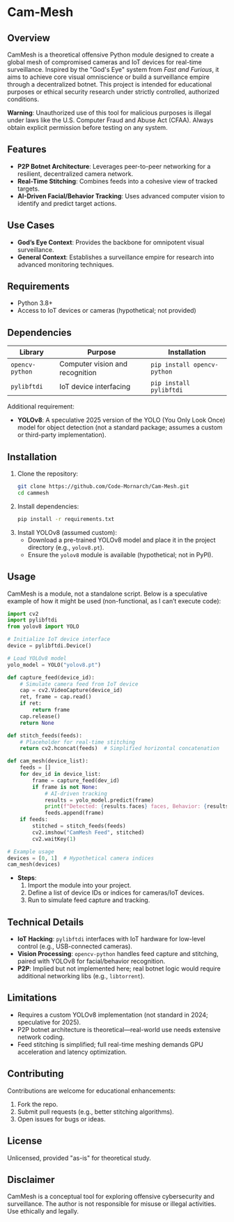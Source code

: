# Cam-Mesh

## Overview
CamMesh is a theoretical offensive Python module designed to create a global mesh of compromised cameras and IoT devices for real-time surveillance. Inspired by the "God's Eye" system from *Fast and Furious*, it aims to achieve core visual omniscience or build a surveillance empire through a decentralized botnet. This project is intended for educational purposes or ethical security research under strictly controlled, authorized conditions.

**Warning**: Unauthorized use of this tool for malicious purposes is illegal under laws like the U.S. Computer Fraud and Abuse Act (CFAA). Always obtain explicit permission before testing on any system.

## Features
- **P2P Botnet Architecture**: Leverages peer-to-peer networking for a resilient, decentralized camera network.  
- **Real-Time Stitching**: Combines feeds into a cohesive view of tracked targets.  
- **AI-Driven Facial/Behavior Tracking**: Uses advanced computer vision to identify and predict target actions.  

## Use Cases
- **God’s Eye Context**: Provides the backbone for omnipotent visual surveillance.  
- **General Context**: Establishes a surveillance empire for research into advanced monitoring techniques.

## Requirements
- Python 3.8+  
- Access to IoT devices or cameras (hypothetical; not provided)  

## Dependencies
| Library         | Purpose                     | Installation              |
|-----------------|-----------------------------|---------------------------|
| `opencv-python` | Computer vision and recognition | `pip install opencv-python` |
| `pylibftdi`     | IoT device interfacing      | `pip install pylibftdi`   |

Additional requirement:  
- **YOLOv8**: A speculative 2025 version of the YOLO (You Only Look Once) model for object detection (not a standard package; assumes a custom or third-party implementation).

## Installation
1. Clone the repository:
   ```bash
   git clone https://github.com/Code-Mornarch/Cam-Mesh.git
   cd cammesh
   ```
2. Install dependencies:
   ```bash
   pip install -r requirements.txt
   ```
3. Install YOLOv8 (assumed custom):
   - Download a pre-trained YOLOv8 model and place it in the project directory (e.g., `yolov8.pt`).
   - Ensure the `yolov8` module is available (hypothetical; not in PyPI).

## Usage
CamMesh is a module, not a standalone script. Below is a speculative example of how it might be used (non-functional, as I can’t execute code):

```python
import cv2
import pylibftdi
from yolov8 import YOLO

# Initialize IoT device interface
device = pylibftdi.Device()

# Load YOLOv8 model
yolo_model = YOLO("yolov8.pt")

def capture_feed(device_id):
    # Simulate camera feed from IoT device
    cap = cv2.VideoCapture(device_id)
    ret, frame = cap.read()
    if ret:
        return frame
    cap.release()
    return None

def stitch_feeds(feeds):
    # Placeholder for real-time stitching
    return cv2.hconcat(feeds)  # Simplified horizontal concatenation

def cam_mesh(device_list):
    feeds = []
    for dev_id in device_list:
        frame = capture_feed(dev_id)
        if frame is not None:
            # AI-driven tracking
            results = yolo_model.predict(frame)
            print(f"Detected: {results.faces} faces, Behavior: {results.behavior}")
            feeds.append(frame)
    if feeds:
        stitched = stitch_feeds(feeds)
        cv2.imshow("CamMesh Feed", stitched)
        cv2.waitKey(1)

# Example usage
devices = [0, 1]  # Hypothetical camera indices
cam_mesh(devices)
```

- **Steps**:  
  1. Import the module into your project.  
  2. Define a list of device IDs or indices for cameras/IoT devices.  
  3. Run to simulate feed capture and tracking.

## Technical Details
- **IoT Hacking**: `pylibftdi` interfaces with IoT hardware for low-level control (e.g., USB-connected cameras).  
- **Vision Processing**: `opencv-python` handles feed capture and stitching, paired with YOLOv8 for facial/behavior recognition.  
- **P2P**: Implied but not implemented here; real botnet logic would require additional networking libs (e.g., `libtorrent`).

## Limitations
- Requires a custom YOLOv8 implementation (not standard in 2024; speculative for 2025).  
- P2P botnet architecture is theoretical—real-world use needs extensive network coding.  
- Feed stitching is simplified; full real-time meshing demands GPU acceleration and latency optimization.

## Contributing
Contributions are welcome for educational enhancements:  
1. Fork the repo.  
2. Submit pull requests (e.g., better stitching algorithms).  
3. Open issues for bugs or ideas.

## License
Unlicensed, provided "as-is" for theoretical study.

## Disclaimer
CamMesh is a conceptual tool for exploring offensive cybersecurity and surveillance. The author is not responsible for misuse or illegal activities. Use ethically and legally.

